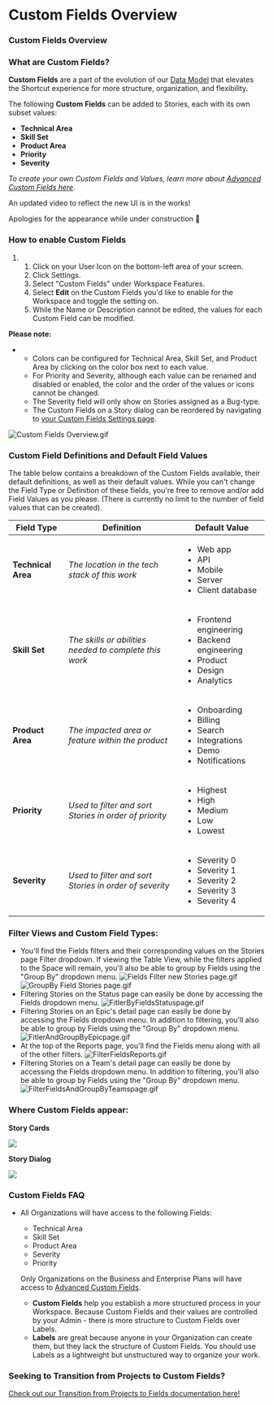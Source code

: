 # Custom Fields Overview

### Custom Fields Overview

### What are Custom Fields? <a href="#h_01j7pfhfb0r58jzd1k85c33j4b" id="h_01j7pfhfb0r58jzd1k85c33j4b"></a>

**Custom Fields** are a part of the evolution of our [Data Model](https://shortcut.com/blog/previewing-our-streamlined-data-model) that elevates the Shortcut experience for more structure, organization, and flexibility.

The following **Custom** **Fields** can be added to Stories, each with its own subset values:

* **Technical Area**
* **Skill Set**
* **Product Area**
* **Priority**
* **Severity**

_To create your own Custom Fields and Values, learn more about_ [_Advanced Custom Fields here_](https://help.shortcut.com/hc/en-us/articles/10088128310676)_._

An updated video to reflect the new UI is in the works!

Apologies for the appearance while under construction 🚧

### How to enable Custom Fields <a href="#h_01j7pfhfb0eyz79s2hn1wew9p7" id="h_01j7pfhfb0eyz79s2hn1wew9p7"></a>

1.
   1. Click on your User Icon on the bottom-left area of your screen.
   2. Click Settings.
   3. Select "Custom Fields" under Workspace Features.
   4. Select **Edit** on the Custom Fields you'd like to enable for the Workspace and toggle the setting on.
   5. While the Name or Description cannot be edited, the values for each Custom Field can be modified.

**Please note:**

*
  * Colors can be configured for Technical Area, Skill Set, and Product Area by clicking on the color box next to each value.
  * For Priority and Severity, although each value can be renamed and disabled or enabled, the color and the order of the values or icons cannot be changed.
  * The Severity field will only show on Stories assigned as a Bug-type.
  * The Custom Fields on a Story dialog can be reordered by navigating to [your Custom Fields Settings page](https://app.shortcut.com/settings/fields/).

![Custom Fields Overview.gif](https://help.shortcut.com/hc/article_attachments/18209501258900)

### Custom Field Definitions and Default Field Values <a href="#h_01j7pfhfb0qa6rk119cegt2c6b" id="h_01j7pfhfb0qa6rk119cegt2c6b"></a>

The table below contains a breakdown of the Custom Fields available, their default definitions, as well as their default values. While you can't change the Field Type or Definition of these fields, you're free to remove and/or add Field Values as you please. (There is currently no limit to the number of field values that can be created).

| Field Type         | Definition                                             | Default Value                                                                                                       |
| ------------------ | ------------------------------------------------------ | ------------------------------------------------------------------------------------------------------------------- |
| **Technical Area** | _The location in the tech stack of this work_          | <ul><li>Web app</li><li>API</li><li>Mobile </li><li>Server</li><li>Client database</li></ul>                        |
| **Skill Set**      | _The skills or abilities needed to complete this work_ | <ul><li>Frontend engineering</li><li>Backend engineering</li><li>Product</li><li>Design</li><li>Analytics</li></ul> |
| **Product Area**   | _The impacted area or feature within the product_      | <ul><li>Onboarding</li><li>Billing</li><li>Search</li><li>Integrations</li><li>Demo</li><li>Notifications</li></ul> |
| **Priority**       | _Used to filter and sort Stories in order of priority_ | <ul><li>Highest</li><li>High</li><li>Medium</li><li>Low</li><li>Lowest</li></ul>                                    |
| **Severity**       | _Used to filter and sort Stories in order of severity_ | <ul><li>Severity 0</li><li>Severity 1</li><li>Severity 2</li><li>Severity 3</li><li>Severity 4</li></ul>            |

### Filter Views and Custom Field Types: <a href="#h_01j7pfhfb07f8j0hty3721wwjw" id="h_01j7pfhfb07f8j0hty3721wwjw"></a>

* You'll find the Fields filters and their corresponding values on the Stories page Filter dropdown. If viewing the Table View, while the filters applied to the Space will remain, you'll also be able to group by Fields using the "Group By" dropdown menu. ![Fields Filter new Stories page.gif](https://help.shortcut.com/hc/article_attachments/30362934182292) ![GroupBy Field Stories page.gif](https://help.shortcut.com/hc/article_attachments/30362908727956)
* Filtering Stories on the Status page can easily be done by accessing the Fields dropdown menu. ![FitlerByFieldsStatuspage.gif](https://help.shortcut.com/hc/article_attachments/30362934187796)
* Filtering Stories on an Epic's detail page can easily be done by accessing the Fields dropdown menu. In addition to filtering, you'll also be able to group by Fields using the "Group By" dropdown menu.\
  ![FitlerAndGroupByEpicpage.gif](https://help.shortcut.com/hc/article_attachments/30362908735636)
* At the top of the Reports page, you'll find the Fields menu along with all of the other filters. ![FilterFieldsReports.gif](https://help.shortcut.com/hc/article_attachments/30362934195604)
* Filtering Stories on a Team's detail page can easily be done by accessing the Fields dropdown menu. In addition to filtering, you'll also be able to group by Fields using the "Group By" dropdown menu.\
  ![FilterFieldsAndGroupByTeamspage.gif](https://help.shortcut.com/hc/article_attachments/30362908741012)

### Where Custom Fields appear: <a href="#h_01j7pfhfb0bc0kwx2mmyg3t3ff" id="h_01j7pfhfb0bc0kwx2mmyg3t3ff"></a>

**Story Cards**

![](https://help.shortcut.com/hc/article_attachments/18209543998740)

**Story Dialog**

![](https://help.shortcut.com/hc/article_attachments/18209371679380)

### Custom Fields FAQ <a href="#h_01j7pfhfb1azvmh7a9ckhs1hgd" id="h_01j7pfhfb1azvmh7a9ckhs1hgd"></a>

*   All Organizations will have access to the following Fields:

    * Technical Area
    * Skill Set
    * Product Area
    * Severity&#x20;
    * Priority

    Only Organizations on the Business and Enterprise Plans will have access to [Advanced Custom Fields](https://help.shortcut.com/hc/en-us/articles/10088128310676).

    * **Custom Fields** help you establish a more structured process in your Workspace. Because Custom Fields and their values are controlled by your Admin - there is more structure to Custom Fields over Labels.
    * **Labels** are great because anyone in your Organization can create them, but they lack the structure of Custom Fields. You should use Labels as a lightweight but unstructured way to organize your work.

### Seeking to Transition from Projects to Custom Fields? <a href="#h_01j7pfhfb19a4hv6jea970mt24" id="h_01j7pfhfb19a4hv6jea970mt24"></a>

[Check out our Transition from Projects to Fields documentation here!](https://help.shortcut.com/hc/en-us/articles/4463938120724-How-to-Transition-for-Projects-to-Fields)
